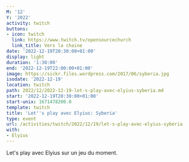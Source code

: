 ```yaml
---
M: '12'
Y: '2022'
activity: twitch
buttons:
- icon: twitch
  link: https://www.twitch.tv/opensourcechurch
  link_title: Vers la chaine
date: '2022-12-19T20:30:00+01:00'
display: light
duration: '1:30:00'
end: '2022-12-19T22:00:00+01:00'
image: https://sickr.files.wordpress.com/2017/06/syberia.jpg
isodate: '2022-12-19'
location: twitch
path: 2022/12/2022-12-19-let-s-play-avec-elyius-syberia.md
start: '2022-12-19T20:30:00+01:00'
start-unix: 1671478200.0
template: twitch
title: 'Let''s play avec Elyius: Syberia'
type: event
url: /activities/twitch/2022/12/19/let-s-play-avec-elyius-syberia
with:
- Elyius
---
```

Let's play avec Elyius sur un jeu du moment.
